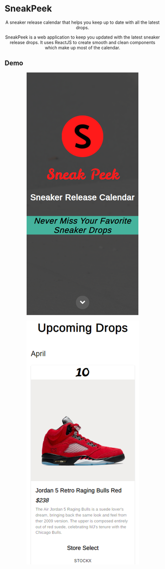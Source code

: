 # SneakPeek

<p align="center">
  A sneaker release calendar that helps you keep up to date with all the latest drops.
</p>

<p align="center">
  SneakPeek is a web application to keep you updated with the latest sneaker release drops. It uses ReactJS to create smooth and clean components which make up most of the calendar.
</p>

## Demo

  <div>
<p align="center" width="100%">
  <img src="https://github.com/faraazmohsin/SneakPeek/blob/main/application/images/demo_responsive.png">
</p>

<p align="center" width="100%">
  <img src="https://github.com/faraazmohsin/SneakPeek/blob/main/application/images/demo_responsive2.png">
</p>
  </div>
